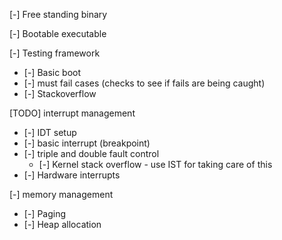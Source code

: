 [-] Free standing binary

[-] Bootable executable

[-] Testing framework
- [-] Basic boot
- [-] must fail cases (checks to see if fails are being caught)
- [-] Stackoverflow

[TODO] interrupt management
- [-] IDT setup
- [-] basic interrupt (breakpoint)
- [-] triple and double fault control
	- [-] Kernel stack overflow - use IST for taking care of this
- [-] Hardware interrupts

[-] memory management
- [-] Paging
- [-] Heap allocation
